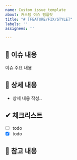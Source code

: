 ```yaml
---
name: Custom issue template
about: 커스텀 이슈 템플릿
title: "# [FEATURE/FIX/STYLE]"
labels: ''
assignees: ''

---
```


## 📢 이슈 내용
이슈 주요 내용

## 📃 상세 내용
- 상세 내용 작성..

## ✔ 체크리스트
- [ ] todo
- [x] todo

## 📍 참고 내용
